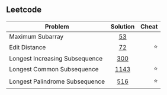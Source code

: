 ## Leetcode
| Problem        | Solution           | Cheat  |
| ------------- |:-------------:| -----:|
| Maximum Subarray   | [53](./leetcode53-1.java)      |  |
| Edit Distance    | [72](./leetcode72-1.java)      |:star:|
| Longest Increasing Subsequence  | [300](./leetcode300-1.java)      |  |
| Longest Common Subsequence  | [1143](./leetcode1143-1.java)      |:star:|
| Longest Palindrome Subsequence    | [516](./leetcode516-1.java)      |:star:|
